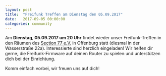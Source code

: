 ```yaml
---
layout: post
title:  "Freifunk Treffen am Dienstag den 05.09.2017"
date:   2017-09-05 00:00:00
categories: community
---
```

Am **Dienstag, 05.09.2017 um 20 Uhr** findet wieder unser Freifunk-Treffen in den Räumen des [Section 77 e.V.](https://section77.de) in Offenburg statt (diesmal in der Wasserstraße 22a). Interessierte sind herzlich eingeladen! Wir helfen dir gerne, die Freifunk-Firmware auf deinen Router zu spielen und unterstützen dich bei der Einrichtung.

Komm einfach vorbei, wir freuen uns auf dich!
